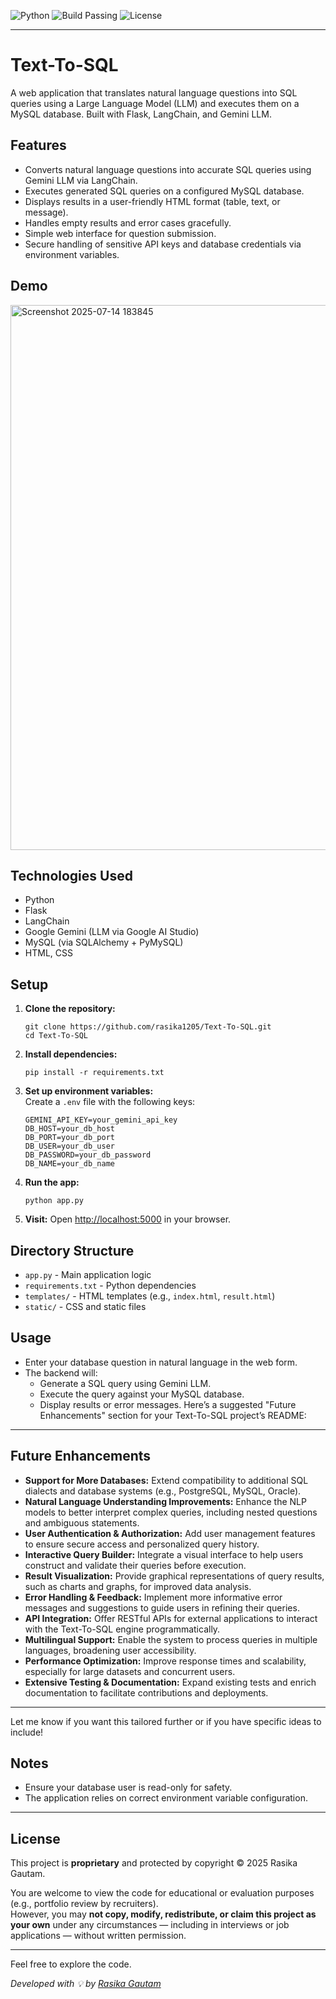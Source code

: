 ![Python](https://img.shields.io/badge/python-3.8%2B-blue.svg)
![Build Passing](https://img.shields.io/badge/build-passing-brightgreen.svg)
![License](https://img.shields.io/badge/license-proprietary-lightgrey.svg)

---

# Text-To-SQL

A web application that translates natural language questions into SQL queries using a Large Language Model (LLM) and executes them on a MySQL database. Built with Flask, LangChain, and Gemini LLM.

## Features

- Converts natural language questions into accurate SQL queries using Gemini LLM via LangChain.
- Executes generated SQL queries on a configured MySQL database.
- Displays results in a user-friendly HTML format (table, text, or message).
- Handles empty results and error cases gracefully.
- Simple web interface for question submission.
- Secure handling of sensitive API keys and database credentials via environment variables.

## Demo
<img width="1682" height="872" alt="Screenshot 2025-07-14 183845" src="https://github.com/user-attachments/assets/c0f0092f-db0c-4d62-a10d-3ce3645e031f" />

## Technologies Used

- Python
- Flask
- LangChain
- Google Gemini (LLM via Google AI Studio)
- MySQL (via SQLAlchemy + PyMySQL)
- HTML, CSS

## Setup

1. **Clone the repository:**
   ```
   git clone https://github.com/rasika1205/Text-To-SQL.git
   cd Text-To-SQL
   ```

2. **Install dependencies:**
   ```
   pip install -r requirements.txt
   ```

3. **Set up environment variables:**  
   Create a `.env` file with the following keys:
   ```
   GEMINI_API_KEY=your_gemini_api_key
   DB_HOST=your_db_host
   DB_PORT=your_db_port
   DB_USER=your_db_user
   DB_PASSWORD=your_db_password
   DB_NAME=your_db_name
   ```

4. **Run the app:**
   ```
   python app.py
   ```

5. **Visit:**
   Open [http://localhost:5000](http://localhost:5000) in your browser.

## Directory Structure

- `app.py` - Main application logic
- `requirements.txt` - Python dependencies
- `templates/` - HTML templates (e.g., `index.html`, `result.html`)
- `static/` - CSS and static files

## Usage

- Enter your database question in natural language in the web form.
- The backend will:
  - Generate a SQL query using Gemini LLM.
  - Execute the query against your MySQL database.
  - Display results or error messages.
Here’s a suggested "Future Enhancements" section for your Text-To-SQL project’s README:

---

## Future Enhancements

- **Support for More Databases:** Extend compatibility to additional SQL dialects and database systems (e.g., PostgreSQL, MySQL, Oracle).
- **Natural Language Understanding Improvements:** Enhance the NLP models to better interpret complex queries, including nested questions and ambiguous statements.
- **User Authentication & Authorization:** Add user management features to ensure secure access and personalized query history.
- **Interactive Query Builder:** Integrate a visual interface to help users construct and validate their queries before execution.
- **Result Visualization:** Provide graphical representations of query results, such as charts and graphs, for improved data analysis.
- **Error Handling & Feedback:** Implement more informative error messages and suggestions to guide users in refining their queries.
- **API Integration:** Offer RESTful APIs for external applications to interact with the Text-To-SQL engine programmatically.
- **Multilingual Support:** Enable the system to process queries in multiple languages, broadening user accessibility.
- **Performance Optimization:** Improve response times and scalability, especially for large datasets and concurrent users.
- **Extensive Testing & Documentation:** Expand existing tests and enrich documentation to facilitate contributions and deployments.

---

Let me know if you want this tailored further or if you have specific ideas to include!
## Notes

- Ensure your database user is read-only for safety.
- The application relies on correct environment variable configuration.

---

## License

This project is **proprietary** and protected by copyright © 2025 Rasika Gautam.

You are welcome to view the code for educational or evaluation purposes (e.g., portfolio review by recruiters).  
However, you may **not copy, modify, redistribute, or claim this project as your own** under any circumstances — including in interviews or job applications — without written permission.

---

Feel free to explore the code.

_Developed with 💡 by [Rasika Gautam](https://github.com/rasika1205)_
